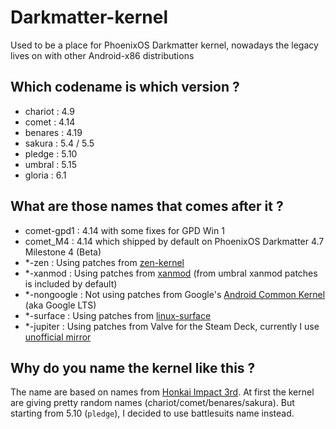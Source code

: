 # Darkmatter-kernel
Used to be a place for PhoenixOS Darkmatter kernel, nowadays the legacy lives on with other Android-x86 distributions

## Which codename is which version ?
- chariot : 4.9
- comet : 4.14
- benares : 4.19
- sakura : 5.4 / 5.5
- pledge : 5.10
- umbral : 5.15
- gloria : 6.1

## What are those names that comes after it ?
- comet-gpd1 : 4.14 with some fixes for GPD Win 1
- comet_M4 : 4.14 which shipped by default on PhoenixOS Darkmatter 4.7 Milestone 4 (Beta)
- *-zen : Using patches from [zen-kernel](https://github.com/zen-kernel/zen-kernel)
- *-xanmod : Using patches from [xanmod](https://xanmod.org/) (from umbral xanmod patches is included by default)
- *-nongoogle : Not using patches from Google's [Android Common Kernel](https://android.googlesource.com/kernel/common/) (aka Google LTS)
- *-surface : Using patches from [linux-surface](https://github.com/linux-surface)
- *-jupiter : Using patches from Valve for the Steam Deck, currently I use [unofficial mirror](https://gitlab.com/evlaV/linux-integration)

## Why do you name the kernel like this ?
The name are based on names from [Honkai Impact 3rd](https://honkaiimpact3.hoyoverse.com/). At first the kernel are giving pretty random names (chariot/comet/benares/sakura). But starting from 5.10 (`pledge`), I decided to use battlesuits name instead.

